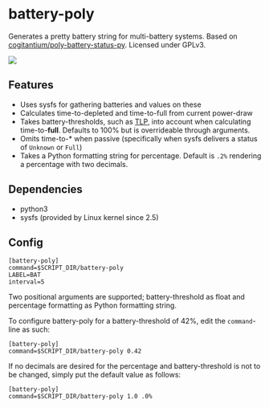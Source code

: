 # battery-poly
Generates a pretty battery string for multi-battery systems. Based on [cogitantium/poly-battery-status-py](https://github.com/cogitantium/poly-battery-status-py). Licensed under GPLv3.

![](battery-poly.png)

## Features
- Uses sysfs for gathering batteries and values on these
- Calculates time-to-depleted and time-to-full from current power-draw
- Takes battery-thresholds, such as [TLP](https://github.com/linrunner/TLP), into account when calculating time-to-**full**. Defaults to 100% but is overrideable through arguments.
- Omits time-to-* when passive (specifically when sysfs delivers a status of `Unknown` or `Full`)
- Takes a Python formatting string for percentage. Default is `.2%` rendering a percentage with two decimals.

## Dependencies
- python3
- sysfs (provided by Linux kernel since 2.5)

## Config
```
[battery-poly]
command=$SCRIPT_DIR/battery-poly
LABEL=BAT
interval=5
```

Two positional arguments are supported; battery-threshold as float and percentage formatting as Python formatting string.

To configure battery-poly for a battery-threshold of 42%, edit the `command`-line as such:
```
[battery-poly]
command=$SCRIPT_DIR/battery-poly 0.42
```

If no decimals are desired for the percentage and battery-threshold is not to be changed, simply put the default value as follows:
```
[battery-poly]
command=$SCRIPT_DIR/battery-poly 1.0 .0%
```  